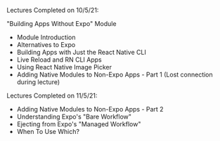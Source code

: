 Lectures Completed on 10/5/21:

"Building Apps Without Expo" Module
* Module Introduction
* Alternatives to Expo
* Building Apps with Just the React Native CLI
* Live Reload and RN CLI Apps
* Using React Native Image Picker
* Adding Native Modules to Non-Expo Apps - Part 1 (Lost connection during lecture)

Lectures Completed on 11/5/21:

* Adding Native Modules to Non-Expo Apps - Part 2
* Understanding Expo's "Bare Workflow"
* Ejecting from Expo's "Managed Workflow"
* When To Use Which?